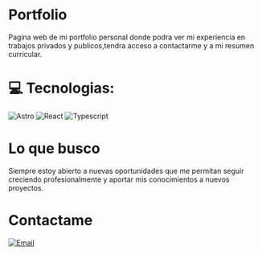 
# Portfolio

Pagina web de mi portfolio personal donde podra ver mi experiencia en trabajos privados y  publicos,tendra acceso a contactarme y a mi resumen curricular.


# 💻 Tecnologias:

![Astro](https://img.shields.io/badge/Astro-BC52EE?style=for-the-badge&logo=AStro&labelColor=white)
![React](https://img.shields.io/badge/React-58C4DC?style=for-the-badge&logo=React&logoColor=58C4DC&labelColor=white)
![Typescript](https://img.shields.io/badge/Typescript-3178C6?style=for-the-badge&logo=Typescript&logoColor=blue&labelColor=white)



# Lo que busco

Siempre estoy abierto a nuevas oportunidades que me permitan seguir creciendo profesionalmente y aportar mis conocimientos a nuevos proyectos.

# Contactame

[![Email](https://img.shields.io/badge/theboss7lol@gmail-email_personal-D14836?style=for-the-badge&logo=gmail&logoColor=white&labelColor=101010)](mailto:theboss7lol@gmail.com)